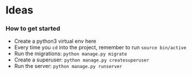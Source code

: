 # Ideas

### How to get started
- Create a python3 virtual env here
- Every time you `cd` into the project, remember to run `source bin/active`
- Run the migrations: `python manage.py migrate`
- Create a superuser: `python manage.py createsuperuser`
- Run the server: `python manage.py runserver`